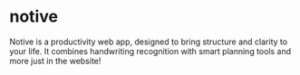 # notive
Notive is a productivity web app, designed to bring structure and clarity to your life. It combines handwriting recognition with smart planning tools and more just in the website!
